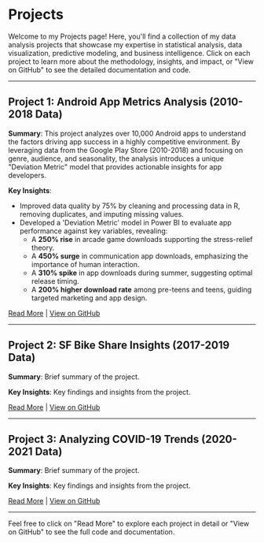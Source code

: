 # Projects

Welcome to my Projects page! Here, you'll find a collection of my data analysis projects that showcase my expertise in statistical analysis, data visualization, predictive modeling, and business intelligence. Click on each project to learn more about the methodology, insights, and impact, or "View on GitHub" to see the detailed documentation and code.

---

## Project 1: Android App Metrics Analysis (2010-2018 Data)

**Summary**: This project analyzes over 10,000 Android apps to understand the factors driving app success in a highly competitive environment. By leveraging data from the Google Play Store (2010-2018) and focusing on genre, audience, and seasonality, the analysis introduces a unique "Deviation Metric" model that provides actionable insights for app developers.

**Key Insights**:
- Improved data quality by 75% by cleaning and processing data in R, removing duplicates, and imputing missing values.
- Developed a 'Deviation Metric' model in Power BI to evaluate app performance against key variables, revealing:
  - A **250% rise** in arcade game downloads supporting the stress-relief theory.
  - A **450% surge** in communication app downloads, emphasizing the importance of human interaction.
  - A **310% spike** in app downloads during summer, suggesting optimal release timing.
  - A **200% higher download rate** among pre-teens and teens, guiding targeted marketing and app design.

[Read More](#) | [View on GitHub]([https://github.com/mouhamaadibrahim/mouhamaadibrahim.github.io/blob/main/Android%20App%20Metrics%20Analysis%20(2010-2018%20Data)/README.md](https://github.com/mouhamaadibrahim/Data-Driven-Solutions-Projects/blob/main/Android%20App%20Metrics%20Analysis%20(2010-2018%20Data)/README.md))

---

## Project 2: SF Bike Share Insights (2017-2019 Data)

**Summary**: Brief summary of the project.

**Key Insights**: Key findings and insights from the project.

[Read More](#) | [View on GitHub](#)

---

## Project 3: Analyzing COVID-19 Trends (2020-2021 Data)

**Summary**: Brief summary of the project.

**Key Insights**: Key findings and insights from the project.

[Read More](#) | [View on GitHub](#)

---

Feel free to click on "Read More" to explore each project in detail or "View on GitHub" to see the full code and documentation.

